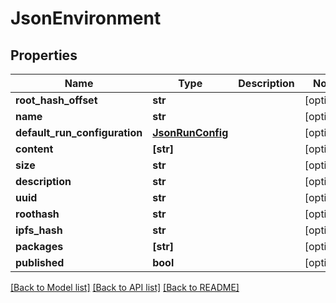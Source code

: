 # JsonEnvironment


## Properties
Name | Type | Description | Notes
------------ | ------------- | ------------- | -------------
**root_hash_offset** | **str** |  | [optional] 
**name** | **str** |  | [optional] 
**default_run_configuration** | [**JsonRunConfig**](JsonRunConfig.md) |  | [optional] 
**content** | **[str]** |  | [optional] 
**size** | **str** |  | [optional] 
**description** | **str** |  | [optional] 
**uuid** | **str** |  | [optional] 
**roothash** | **str** |  | [optional] 
**ipfs_hash** | **str** |  | [optional] 
**packages** | **[str]** |  | [optional] 
**published** | **bool** |  | [optional] 

[[Back to Model list]](../README.md#documentation-for-models) [[Back to API list]](../README.md#documentation-for-api-endpoints) [[Back to README]](../README.md)


